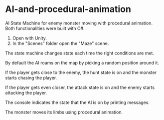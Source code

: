 # AI-and-procedural-animation
AI State Machine for enemy monster moving with procedural animation.
Both functionalities were built with C#.

1. Open with Unity.
2. In the "Scenes" folder open the "Maze" scene.

The state machine changes state each time the right conditions are met.

By default the AI roams on the map by picking a random position around it.

If the player gets close to the enemy, the hunt state is on and the monster starts chasing the player.

If the player gets even closer, the attack state is on and the enemy starts attacking the player.

The console indicates the state that the AI is on by printing messages.

The monster moves its limbs using procedural animation.

